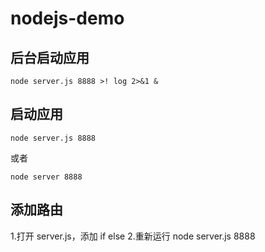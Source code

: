 # nodejs-demo
## 后台启动应用
```
node server.js 8888 >! log 2>&1 &
```
## 启动应用
```
node server.js 8888
```
或者
```
node server 8888
```
## 添加路由
1.打开 server.js，添加 if else
2.重新运行 node server.js 8888
